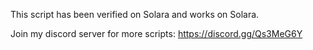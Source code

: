 This script has been verified on Solara and works on Solara.

Join my discord server for more scripts:
https://discord.gg/Qs3MeG6Y

